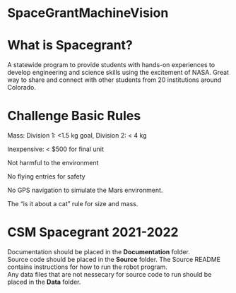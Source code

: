 # SpaceGrantMachineVision
# What is Spacegrant?
A statewide program to provide students with hands-on experiences to develop engineering and science skills using the excitement of NASA. Great way to share and connect with other students from 20 institutions around Colorado.
# Challenge Basic Rules
Mass: Division 1: <1.5 kg goal, Division 2: < 4 kg
              
Inexpensive: < $500 for final unit

Not harmful to the environment

No flying entries for safety 

No GPS navigation to simulate the Mars environment.  

The “is it about a cat” rule for size and mass.


# CSM Spacegrant 2021-2022

Documentation should be placed in the **Documentation** folder.  
Source code should be placed in the **Source** folder. The Source README contains instructions for how to run the robot program.  
Any data files that are not nessecary for source code to run should be placed in the **Data** folder.  

